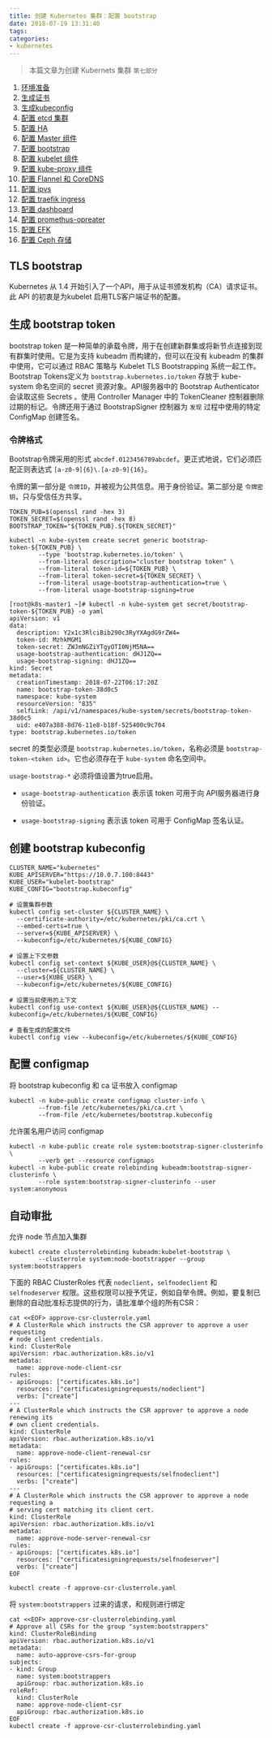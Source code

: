 ```yaml
---
title: 创建 Kubernetes 集群：配置 bootstrap
date: 2018-07-19 13:31:40
tags:
categories:
- kubernetes
---
```


> 本篇文章为创建 Kubernets 集群 `第七部分`
1.  [环境准备](https://kuops.com/2018/07/19/deploy-kubernets-ha-01/)
2.  [生成证书](https://kuops.com/2018/07/19/deploy-kubernets-ha-02/)
3.  [生成kubeconfig](https://kuops.com/2018/07/19/deploy-kubernets-ha-03/)
4.  [配置 etcd 集群](https://kuops.com/2018/07/19/deploy-kubernets-ha-04/)
5.  [配置 HA](https://kuops.com/2018/07/19/deploy-kubernets-ha-05/)
6.  [配置 Master 组件](https://kuops.com/2018/07/19/deploy-kubernets-ha-06/)
7.  [配置 bootstrap](https://kuops.com/2018/07/19/deploy-kubernets-ha-07/)
8.  [配置 kubelet 组件](https://kuops.com/2018/07/19/deploy-kubernets-ha-08/)
9.  [配置 kube-proxy 组件](https://kuops.com/2018/07/19/deploy-kubernets-ha-09/)
10.  [配置 Flannel 和 CoreDNS](https://kuops.com/2018/07/19/deploy-kubernets-ha-10/)
11.  [配置 ipvs](https://kuops.com/2018/07/19/deploy-kubernets-ha-11/)
12.  [配置 traefik ingress](https://kuops.com/2018/07/19/deploy-kubernets-ha-12/)
13.  [配置 dashboard](https://kuops.com/2018/07/19/deploy-kubernets-ha-13/)
14.  [配置 promethus-opreater](https://kuops.com/2018/07/19/deploy-kubernets-ha-14/)
15.  [配置 EFK](https://kuops.com/2018/07/19/deploy-kubernets-ha-15/)
16.  [配置 Ceph 存储](https://kuops.com/2018/07/19/deploy-kubernets-ha-16/)


## TLS bootstrap

Kubernetes 从 1.4 开始引入了一个API，用于从证书颁发机构（CA）请求证书。此 API 的初衷是为kubelet 启用TLS客户端证书的配置。


## 生成 bootstrap token

bootstrap token 是一种简单的承载令牌，用于在创建新群集或将新节点连接到现有群集时使用。它是为支持 kubeadm 而构建的，但可以在没有 kubeadm 的集群中使用，它可以通过 RBAC 策略与 Kubelet TLS Bootstrapping 系统一起工作。Bootstrap Tokens定义为 `bootstrap.kubernetes.io/token` 存放于 kube-system 命名空间的 secret 资源对象。API服务器中的 Bootstrap Authenticator 会读取这些 Secrets 。使用 Controller Manager 中的 TokenCleaner 控制器删除过期的标记。令牌还用于通过 BootstrapSigner 控制器为 `发现` 过程中使用的特定 ConfigMap 创建签名。

### 令牌格式

Bootstrap令牌采用的形式 `abcdef.0123456789abcdef`。更正式地说，它们必须匹配正则表达式 `[a-z0-9]{6}\.[a-z0-9]{16}`。

令牌的第一部分是 `令牌ID`，并被视为公共信息。用于身份验证。第二部分是 `令牌密钥`，只与受信任方共享。


```
TOKEN_PUB=$(openssl rand -hex 3)
TOKEN_SECRET=$(openssl rand -hex 8)
BOOTSTRAP_TOKEN="${TOKEN_PUB}.${TOKEN_SECRET}"

kubectl -n kube-system create secret generic bootstrap-token-${TOKEN_PUB} \
        --type 'bootstrap.kubernetes.io/token' \
        --from-literal description="cluster bootstrap token" \
        --from-literal token-id=${TOKEN_PUB} \
        --from-literal token-secret=${TOKEN_SECRET} \
        --from-literal usage-bootstrap-authentication=true \
        --from-literal usage-bootstrap-signing=true

[root@k8s-master1 ~]# kubectl -n kube-system get secret/bootstrap-token-${TOKEN_PUB} -o yaml
apiVersion: v1
data:
  description: Y2x1c3RlciBib290c3RyYXAgdG9rZW4=
  token-id: MzhkMGM1
  token-secret: ZWJmNGZiYTgyOTI0NjM5NA==
  usage-bootstrap-authentication: dHJ1ZQ==
  usage-bootstrap-signing: dHJ1ZQ==
kind: Secret
metadata:
  creationTimestamp: 2018-07-22T06:17:20Z
  name: bootstrap-token-38d0c5
  namespace: kube-system
  resourceVersion: "835"
  selfLink: /api/v1/namespaces/kube-system/secrets/bootstrap-token-38d0c5
  uid: e407a388-8d76-11e8-b18f-525400c9c704
type: bootstrap.kubernetes.io/token
```

secret 的类型必须是 `bootstrap.kubernetes.io/token`，名称必须是 `bootstrap-token-<token id>`。它也必须存在于 `kube-system` 命名空间中。

`usage-bootstrap-*` 必须将值设置为true启用。

- `usage-bootstrap-authentication` 表示该 token 可用于向 API服务器进行身份验证。

- `usage-bootstrap-signing` 表示该 token 可用于 ConfigMap 签名认证。

## 创建 bootstrap kubeconfig

```
CLUSTER_NAME="kubernetes"
KUBE_APISERVER="https://10.0.7.100:8443"
KUBE_USER="kubelet-bootstrap"
KUBE_CONFIG="bootstrap.kubeconfig"

# 设置集群参数
kubectl config set-cluster ${CLUSTER_NAME} \
  --certificate-authority=/etc/kubernetes/pki/ca.crt \
  --embed-certs=true \
  --server=${KUBE_APISERVER} \
  --kubeconfig=/etc/kubernetes/${KUBE_CONFIG}

# 设置上下文参数
kubectl config set-context ${KUBE_USER}@${CLUSTER_NAME} \
  --cluster=${CLUSTER_NAME} \
  --user=${KUBE_USER} \
  --kubeconfig=/etc/kubernetes/${KUBE_CONFIG}

# 设置当前使用的上下文
kubectl config use-context ${KUBE_USER}@${CLUSTER_NAME} --kubeconfig=/etc/kubernetes/${KUBE_CONFIG}

# 查看生成的配置文件
kubectl config view --kubeconfig=/etc/kubernetes/${KUBE_CONFIG}
```

## 配置 configmap

将 bootstrap kubeconfig 和 ca 证书放入 configmap

```
kubectl -n kube-public create configmap cluster-info \
        --from-file /etc/kubernetes/pki/ca.crt \
        --from-file /etc/kubernetes/bootstrap.kubeconfig
```

允许匿名用户访问 configmap
```
kubectl -n kube-public create role system:bootstrap-signer-clusterinfo \
        --verb get --resource configmaps
kubectl -n kube-public create rolebinding kubeadm:bootstrap-signer-clusterinfo \
        --role system:bootstrap-signer-clusterinfo --user system:anonymous
```

## 自动审批


允许 node 节点加入集群
```
kubectl create clusterrolebinding kubeadm:kubelet-bootstrap \
        --clusterrole system:node-bootstrapper --group system:bootstrappers
```

下面的 RBAC ClusterRoles 代表 `nodeclient`，`selfnodeclient` 和 `selfnodeserver` 权限。这些权限可以授予凭证，例如自举令牌。例如，要复制已删除的自动批准标志提供的行为，请批准单个组的所有CSR：

```
cat <<EOF> approve-csr-clusterrole.yaml
# A ClusterRole which instructs the CSR approver to approve a user requesting
# node client credentials.
kind: ClusterRole
apiVersion: rbac.authorization.k8s.io/v1
metadata:
  name: approve-node-client-csr
rules:
- apiGroups: ["certificates.k8s.io"]
  resources: ["certificatesigningrequests/nodeclient"]
  verbs: ["create"]
---
# A ClusterRole which instructs the CSR approver to approve a node renewing its
# own client credentials.
kind: ClusterRole
apiVersion: rbac.authorization.k8s.io/v1
metadata:
  name: approve-node-client-renewal-csr
rules:
- apiGroups: ["certificates.k8s.io"]
  resources: ["certificatesigningrequests/selfnodeclient"]
  verbs: ["create"]
---
# A ClusterRole which instructs the CSR approver to approve a node requesting a
# serving cert matching its client cert.
kind: ClusterRole
apiVersion: rbac.authorization.k8s.io/v1
metadata:
  name: approve-node-server-renewal-csr
rules:
- apiGroups: ["certificates.k8s.io"]
  resources: ["certificatesigningrequests/selfnodeserver"]
  verbs: ["create"]
EOF

kubectl create -f approve-csr-clusterrole.yaml
```

将 `system:bootstrappers` 过来的请求，和规则进行绑定

```
cat <<EOF> approve-csr-clusterrolebinding.yaml
# Approve all CSRs for the group "system:bootstrappers"
kind: ClusterRoleBinding
apiVersion: rbac.authorization.k8s.io/v1
metadata:
  name: auto-approve-csrs-for-group
subjects:
- kind: Group
  name: system:bootstrappers
  apiGroup: rbac.authorization.k8s.io
roleRef:
  kind: ClusterRole
  name: approve-node-client-csr
  apiGroup: rbac.authorization.k8s.io
EOF
kubectl create -f approve-csr-clusterrolebinding.yaml
```
